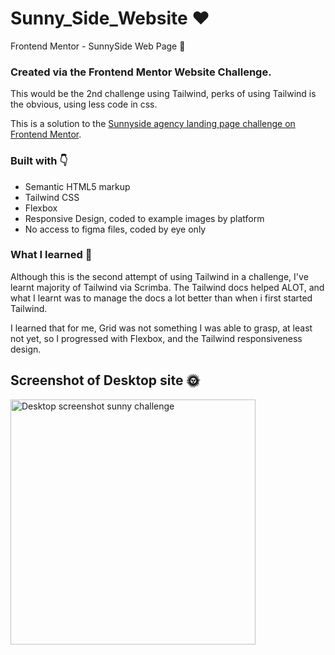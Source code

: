 # Sunny_Side_Website ❤️
Frontend Mentor - SunnySide Web Page 💪

### Created via the Frontend Mentor Website Challenge.
This would be the 2nd challenge using Tailwind, perks of using Tailwind is the obvious, using less code in css.


This is a solution to the [Sunnyside agency landing page challenge on Frontend Mentor](https://www.frontendmentor.io/challenges/sunnyside-agency-landing-page-7yVs3B6ef).

### Built with 👇

- Semantic HTML5 markup
- Tailwind CSS
- Flexbox
- Responsive Design, coded to example images by platform
- No access to figma files, coded by eye only

### What I learned 👀 
Although this is the second attempt of using Tailwind in a challenge, I've learnt majority of Tailwind via Scrimba. The Tailwind docs helped ALOT, and 
what I learnt was to manage the docs a lot better than when i first started Tailwind. 

I learned that for me, Grid was not something I was able to grasp, at least not yet, so I progressed with Flexbox, and the Tailwind responsiveness design.

## Screenshot of Desktop site 🌞


<img width="392" alt="Desktop screenshot sunny challenge" src="https://github.com/chrisgibbo/Sunny_Side_Website/assets/125750905/6c854f4a-78c2-4e6c-8e07-5cfd3707221c">
